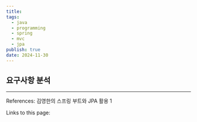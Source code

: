```yaml
---
title: 
tags:
  - java
  - programming
  - spring
  - mvc
  - jpa
publish: true
date: 2024-11-30
---
```

## 요구사항 분석




---
References: 김영한의 스프링 부트와 JPA 활용 1

Links to this page: 